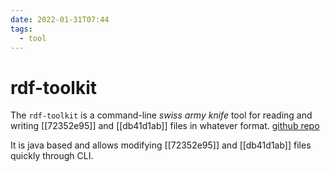 ```yaml
---
date: 2022-01-31T07:44
tags:
  - tool
---
```


# rdf-toolkit

The `rdf-toolkit` is a command-line *swiss army knife* tool for reading and writing [[72352e95]] and [[db41d1ab]] files in whatever format. [github repo](https://github.com/edmcouncil/rdf-toolkit)

It is java based and allows modifying [[72352e95]] and [[db41d1ab]] files quickly through CLI.
